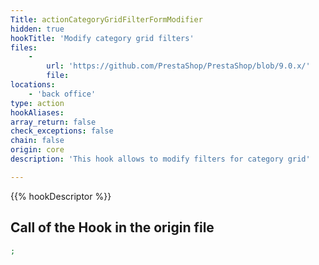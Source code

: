 ```yaml
---
Title: actionCategoryGridFilterFormModifier
hidden: true
hookTitle: 'Modify category grid filters'
files:
    -
        url: 'https://github.com/PrestaShop/PrestaShop/blob/9.0.x/'
        file: 
locations:
    - 'back office'
type: action
hookAliases: 
array_return: false
check_exceptions: false
chain: false
origin: core
description: 'This hook allows to modify filters for category grid'

---
```


{{% hookDescriptor %}}

## Call of the Hook in the origin file

```php
;
```
